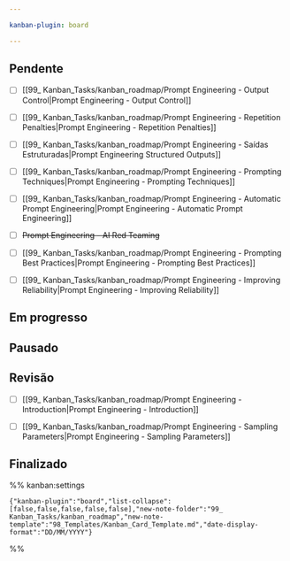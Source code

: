 ```yaml
---

kanban-plugin: board

---
```


## Pendente

- [ ] [[99_ Kanban_Tasks/kanban_roadmap/Prompt Engineering - Output Control|Prompt Engineering - Output Control]]
- [ ] [[99_ Kanban_Tasks/kanban_roadmap/Prompt Engineering - Repetition Penalties|Prompt Engineering - Repetition Penalties]]
- [ ] [[99_ Kanban_Tasks/kanban_roadmap/Prompt Engineering - Saídas Estruturadas|Prompt Engineering Structured Outputs]]
- [ ] [[99_ Kanban_Tasks/kanban_roadmap/Prompt Engineering - Prompting Techniques|Prompt Engineering - Prompting Techniques]]
- [ ] [[99_ Kanban_Tasks/kanban_roadmap/Prompt Engineering - Automatic Prompt Engineering|Prompt Engineering - Automatic Prompt Engineering]]
- [ ] ~~Prompt Engineering - AI Red Teaming~~
- [ ] [[99_ Kanban_Tasks/kanban_roadmap/Prompt Engineering - Prompting Best Practices|Prompt Engineering - Prompting Best Practices]]
- [ ] [[99_ Kanban_Tasks/kanban_roadmap/Prompt Engineering - Improving Reliability|Prompt Engineering - Improving Reliability]]


## Em progresso



## Pausado



## Revisão

- [ ] [[99_ Kanban_Tasks/kanban_roadmap/Prompt Engineering - Introduction|Prompt Engineering - Introduction]]
- [ ] [[99_ Kanban_Tasks/kanban_roadmap/Prompt Engineering - Sampling Parameters|Prompt Engineering - Sampling Parameters]]


## Finalizado





%% kanban:settings
```
{"kanban-plugin":"board","list-collapse":[false,false,false,false,false],"new-note-folder":"99_ Kanban_Tasks/kanban_roadmap","new-note-template":"98_Templates/Kanban_Card_Template.md","date-display-format":"DD/MM/YYYY"}
```
%%